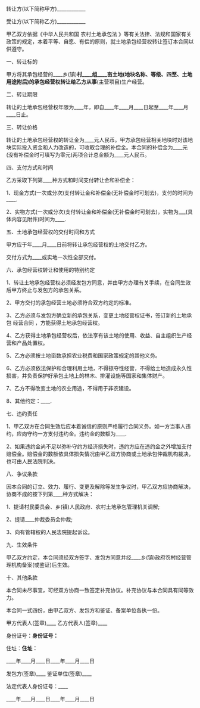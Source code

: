 
 


转让方(以下简称甲方)____________


受让方(以下简称乙方)____________


甲乙双方依据《中华人民共和国
农村土地承包法
》等有关法律、法规和国家有关政策的规定，本着平等、自愿、有偿的原则，就土地承包经营权转让签订本合同以供遵守。


一、转让标的


甲方将其承包经营的____乡(镇)____村____组____亩土地(地块名称、等级、四至、土地用途附后)的承包经营权转让给乙方从事____(主营项目)生产经营。


二、转让期限


转让的土地承包经营权年限为____年，即自____年____月____日起至____年____月____日止。


三、转让价格


转让的土地承包经营权的转让金为____元人民币。甲方承包经营相关地块时对该地块实际投入资金和人力改造的，可收取合理的补偿金。本合同的补偿金为____元(没有补偿金时可填写为零元)两项合计总金额为____元人民币。


四、支付方式和时间


乙方采取下列第____种方式和时间支付转让金和补偿金：


1、现金方式(一次或分次)支付转让金和补偿金(无补偿金时可划去)，支付的时间为____.


2、实物方式(一次或分次)支付转让金和补偿金(无补偿金时可划去)，实物为___(具体内容见附件)时间为____.


五、土地承包经营权的交付时间和方式


甲方应于年____月____日前将转让承包经营权的土地交付乙方。


交付方式为____或实地一次性全部交付。


六、承包经营权转让和使用的特别约定


1、转让土地承包经营权必须经发包方同意，并由甲方办理有关手续，在合同生效后甲方终止与发包方的承包关系。


2、甲方交付的承包经营土地必须符合双方约定的标准。


3、乙方必须与发包方确立新的承包关系，变更土地经营权证书，签订新的土地承包
经营合同
，方能获得土地承包经营权。


4、乙方获得土地承包经营权后，依法享有该土地的使用、收益、自主组织生产经营和产品处置权。


5、乙方必须按土地亩数承担农业税费和国家政策规定的其他义务。


6、乙方必须依法保护和合理利用土地，不得掠夺性经营，不得给土地造成永久性损害，并负责保护好承包土地上的林木、排灌设施等国家和集体财产。


7、乙方不得改变土地的农业用途，不得用于非农建设。


8、其他约定：____.


七、违约责任


1、甲乙双方在合同生效后应本着诚信的原则严格履行合同义务。如一方当事人违约，应向守约一方支付违约金。违约金的数额为____.


2、如果违约金尚不足以弥补守约方经济损失时，违约方应在违约金之外增加支付赔偿金。赔偿金的数额依具体损失情况由甲乙双方协商或土地承包仲裁机构裁决，也可由人民法院判决。


八、争议条款


因本合同的订立、效力、履行、变更及解除等发生争议时，甲乙双方应协商解决，协商不成的按下列第____种方式解决：


1、提请村民委员会、乡(镇)人民政府、农村土地承包管理机关调解;


2、提请____仲裁委员会仲裁;


3、向有管辖权的人民法院提起诉讼。


九、生效条件


甲乙双方约定，本合同须经双方签字、发包方同意并经____乡(镇)政府农村经营管理机构备案(或鉴证)后生效。


十、其他条款


本合同未尽事宜，可经双方协商一致签定补充协议。补充协议与本合同具有同等效力。


本合同一式四份，由甲乙双方、发包方和鉴证、备案单位各执一份。


甲方代表人(签章)____ 乙方代表人(签章)____


身份证号：____身份证号：____


住址：____住址：____


____年____月____日____年____月____日


发包方(签章)____ 鉴证单位(签章)____


法定代表人身份证号：____


____年____月____日____年____月____日
 


 

 
 
 
 
 
  


  
 

  


  


  
 
 
 
 

